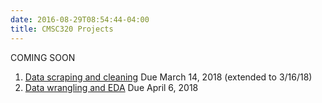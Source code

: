 ```yaml
---
date: 2016-08-29T08:54:44-04:00
title: CMSC320 Projects
---
```


COMING SOON

1. [Data scraping and cleaning](project1/) Due March 14, 2018 (extended to 3/16/18)
2. [Data wrangling and EDA](project2/) Due April 6, 2018   

<!--
3. [Regression and classification](project3/) Due Dec. 2, 2016  
4. [Interactive data visualization and mapping](Project4/) Due Dec. 12, 2016
-->
